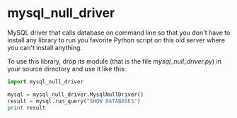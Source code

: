 mysql_null_driver
=================

MySQL driver that calls database on command line so that you don't have to
install any library to run you favorite Python script on this old server where
you can't install anything.

To use this library, drop its module (that is the file _mysql_null_driver.py_)
in your source directory and use it like this:

```python
import mysql_null_driver

mysql = mysql_null_driver.MysqlNullDriver()
result = mysql.run_query("SHOW DATABASES")
print result
```


